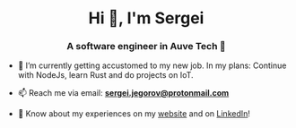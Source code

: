 <h1 align="center">Hi 👋, I'm Sergei</h1>
<h3 align="center">A software engineer in Auve Tech 🚌 </h3>

- 🌱 I’m currently getting accustomed to my new job. In my plans: Continue with NodeJs, learn Rust and do projects on IoT.

- 📫 Reach me via email: **sergei.jegorov@protonmail.com**

- 📄 Know about my experiences on my [website](http://www.sejego.engineer/) and on [LinkedIn](https://www.linkedin.com/in/sejego/)!
